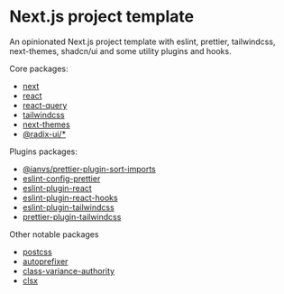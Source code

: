 # Next.js project template
An opinionated Next.js project template with eslint, prettier, tailwindcss, next-themes, shadcn/ui and some utility plugins and hooks.

Core packages:
- [next](https://nextjs.org/)
- [react](https://react.dev/)
- [react-query](https://github.com/TanStack/query)
- [tailwindcss](https://tailwindcss.com/)
- [next-themes](https://github.com/pacocoursey/next-themes)
- [@radix-ui/*](https://www.radix-ui.com/primitives)

Plugins packages:
- [@ianvs/prettier-plugin-sort-imports](https://github.com/IanVS/prettier-plugin-sort-imports)
- [eslint-config-prettier](https://github.com/prettier/eslint-config-prettier)
- [eslint-plugin-react](https://github.com/jsx-eslint/eslint-plugin-react/tree/master)
- [eslint-plugin-react-hooks](https://github.com/facebook/react/tree/main/packages/eslint-plugin-react-hooks)
- [eslint-plugin-tailwindcss](https://github.com/francoismassart/eslint-plugin-tailwindcss)
- [prettier-plugin-tailwindcss](https://github.com/tailwindlabs/prettier-plugin-tailwindcss)

Other notable packages
- [postcss](https://github.com/postcss/postcss)
- [autoprefixer](https://github.com/postcss/autoprefixer)
- [class-variance-authority](https://github.com/joe-bell/cva)
- [clsx](https://github.com/lukeed/clsx)
